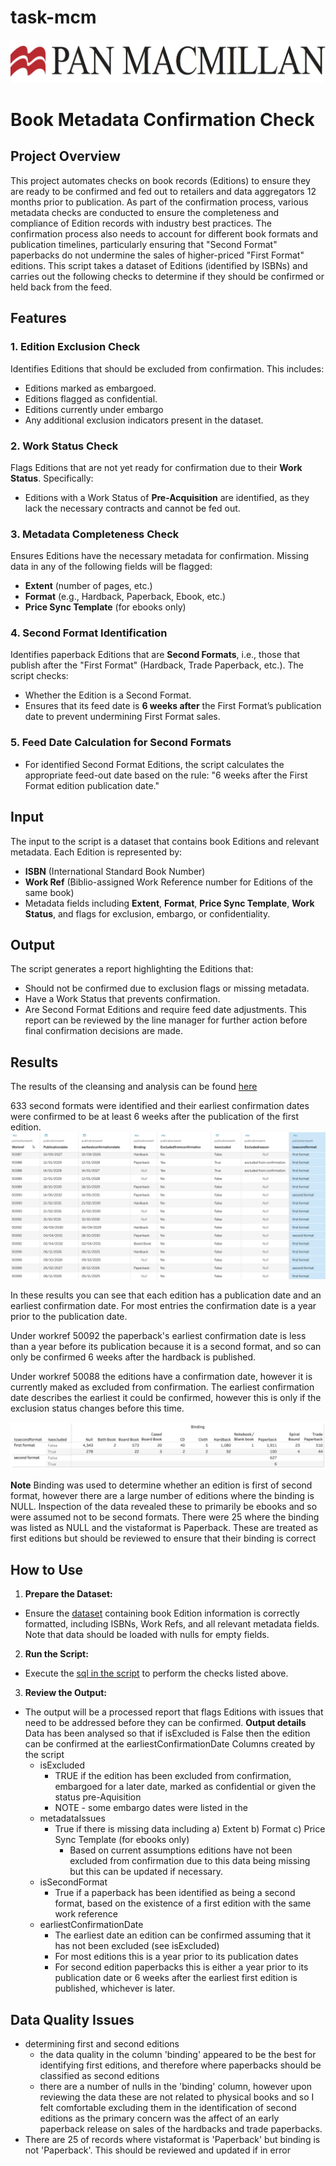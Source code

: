 # task-mcm
![Alt text](./panmac_logo.jpeg "title image")

# Book Metadata Confirmation Check 
## Project Overview 
This project automates checks on book records (Editions) to ensure they are ready to be confirmed and fed out to retailers and data aggregators 12 months prior to publication. As part of the confirmation process, various metadata checks are conducted to ensure the completeness and compliance of Edition records with industry best practices. The confirmation process also needs to account for different book formats and publication timelines, particularly ensuring that "Second Format" paperbacks do not undermine the sales of higher-priced "First Format" editions. This script takes a dataset of Editions (identified by ISBNs) and carries out the following checks to determine if they should be confirmed or held back from the feed. 

## Features 
### 1. **Edition Exclusion Check** 
Identifies Editions that should be excluded from confirmation. This includes: 
- Editions marked as embargoed. 
- Editions flagged as confidential.
- Editions currently under embargo
- Any additional exclusion indicators present in the dataset. 
### 2. **Work Status Check** 
Flags Editions that are not yet ready for confirmation due to their **Work Status**. Specifically: 
- Editions with a Work Status of **Pre-Acquisition** are identified, as they lack the necessary contracts and cannot be fed out. 
### 3. **Metadata Completeness Check** 
Ensures Editions have the necessary metadata for confirmation. Missing data in any of the following fields will be flagged: 
- **Extent** (number of pages, etc.) 
- **Format** (e.g., Hardback, Paperback, Ebook, etc.) 
- **Price Sync Template** (for ebooks only) 
### 4. **Second Format Identification** 
Identifies paperback Editions that are **Second Formats**, i.e., those that publish after the "First Format" (Hardback, Trade Paperback, etc.). The script checks: 
- Whether the Edition is a Second Format. 
- Ensures that its feed date is **6 weeks after** the First Format’s publication date to prevent undermining First Format sales. 
### 5. **Feed Date Calculation for Second Formats** 
- For identified Second Format Editions, the script calculates the appropriate feed-out date based on the rule: "6 weeks after the First Format edition publication date."
    
## Input 
The input to the script is a dataset that contains book Editions and relevant metadata. Each Edition is represented by: 
- **ISBN** (International Standard Book Number) 
- **Work Ref** (Biblio-assigned Work Reference number for Editions of the same book) 
- Metadata fields including **Extent**, **Format**, **Price Sync Template**, **Work Status**, and flags for exclusion, embargo, or confidentiality. 
## Output 
The script generates a report highlighting the Editions that: 
- Should not be confirmed due to exclusion flags or missing metadata. 
- Have a Work Status that prevents confirmation. 
- Are Second Format Editions and require feed date adjustments. This report can be reviewed by the line manager for further action before final confirmation decisions are made.

## Results
The results of the cleansing and analysis can be found [here](./publishing_data_results.csv)

633 second formats were identified and their earliest confirmation dates were confirmed to be at least 6 weeks after the publication of the first edition.
![Alt text](./results_table1.png "results")

In these results you can see that each edition has a publication date and an earliest confirmation date. For most entries the confirmation date is a year prior to the publication date.

Under workref 50092 the paperback's earliest confirmation date is less than a year before its publication because it is a second format, and so can only be confirmed 6 weeks after the hardback is published.

Under workref 50088 the editions have a confirmation date, however it is currently maked as excluded from confirmation. The earliest confirmation date describes the earliest it could be confirmed, however this is only if the exclusion status changes before this time.

![Alt text](./editions_summary.png "editions summary")

**Note** Binding was used to determine whether an edition is first of second format, however there are a large number of editions where the binding is NULL. Inspection of the data revealed these to primarily be ebooks and so were assumed not to be second formats. There were 25 where the binding was listed as NULL and the vistaformat is Paperback. These are treated as first editions but should be reviewed to ensure that their binding is correct
  
## How to Use 
1. **Prepare the Dataset:** 
- Ensure the [dataset](./panmacmillan_data.csv) containing book Edition information is correctly formatted, including ISBNs, Work Refs, and all relevant metadata fields. Note that data should be loaded with nulls for empty fields.
2. **Run the Script:** 
- Execute the [sql in the script](./macmillan_script.sql) to perform the checks listed above. 
3. **Review the Output:** 
- The output will be a processed report that flags Editions with issues that need to be addressed before they can be confirmed.
  **Output details**
  Data has been analysed so that if isExcluded is False then the edition can be confirmed at the earliestConfirmationDate
  Columns created by the script
    - isExcluded
        - TRUE if the edition has been excluded from confirmation, embargoed for a later date, marked as confidential or given the status pre-Aquisition
        - NOTE - some embargo dates were listed in the
    - metadataIssues
        - True if there is missing data including
              a)	Extent
              b)	Format
              c)	Price Sync Template (for ebooks only)
          - Based on current assumptions editions have not been excluded from confirmation due to this data being missing but this can be updated if necessary.
    - isSecondFormat
        - True if a paperback has been identified as being a second format, based on the existence of a first edition with the same work reference
    - earliestConfirmationDate
        - The earliest date an edition can be confirmed assuming that it has not been excluded (see isExcluded)
        - For most editions this is a year prior to its publication dates
        - For second edition paperbacks this is either a year prior to its publication date or 6 weeks after the earliest first edition is published, whichever is later.

## Data Quality Issues
- determining first and second editions
    - the data quality in the column 'binding' appeared to be the best for identifying first editions, and therefore where paperbacks should be classified as second editions
    - there are a number of nulls in the 'binding' column, however upon reviewing the data these are not related to physical books and so I felt comfortable excluding them in the identification of second editions as the primary concern was the affect of an early paperback release on sales of the hardbacks and trade paperbacks.
 - There are 25 of records where vistaformat is 'Paperback' but binding is not 'Paperback'. This should be reviewed and updated if in error
